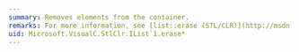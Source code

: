 ```yaml
---
summary: Removes elements from the container.
remarks: For more information, see [list::erase (STL/CLR)](http://msdn.microsoft.com/library/78705058-1e83-441d-b267-d4fb56451c0b).
uid: Microsoft.VisualC.StlClr.IList`1.erase*
---
```


